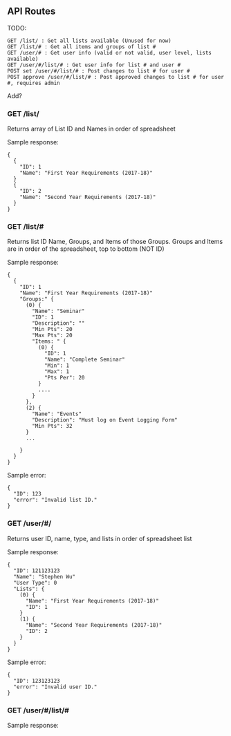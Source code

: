## API Routes

TODO:
```
GET /list/ : Get all lists available (Unused for now)
GET /list/# : Get all items and groups of list #
GET /user/# : Get user info (valid or not valid, user level, lists available)
GET /user/#/list/# : Get user info for list # and user #
POST set /user/#/list/# : Post changes to list # for user #
POST approve /user/#/list/# : Post approved changes to list # for user #, requires admin
```

Add?

### GET /list/
Returns array of List ID and Names in order of spreadsheet

Sample response:
```
{
  {
    "ID": 1
    "Name": "First Year Requirements (2017-18)"
  }
  {
    "ID": 2
    "Name": "Second Year Requirements (2017-18)"
  }
}
```

### GET /list/#
Returns list ID Name, Groups, and Items of those Groups.
Groups and Items are in order of the spreadsheet, top to bottom (NOT ID)

Sample response:
```
{
  {
    "ID": 1
    "Name": "First Year Requirements (2017-18)"
    "Groups:" {
      (0) {
        "Name": "Seminar"
        "ID": 1
        "Description": ""
        "Min Pts": 20
        "Max Pts": 20
        "Items: " {
          (0) {
            "ID": 1
            "Name": "Complete Seminar"
            "Min": 1
            "Max": 1
            "Pts Per": 20
          }
          ....
        }
      },
      (2) {
        "Name": "Events"
        "Description": "Must log on Event Logging Form"
        "Min Pts": 32
      }
      ...

    }
  }
}
```

Sample error:
```
{
  "ID": 123
  "error": "Invalid list ID."
}
```

### GET /user/#/
Returns user ID, name, type, and lists in order of spreadsheet list

Sample response:
```
{
  "ID": 121123123
  "Name": "Stephen Wu"
  "User Type": 0
  "Lists": {
    (0) {
      "Name": "First Year Requirements (2017-18)"
      "ID": 1
    }
    (1) {
      "Name": "Second Year Requirements (2017-18)"
      "ID": 2
    }
  }
}
```

Sample error:
```
{
  "ID": 123123123
  "error": "Invalid user ID."
}
```

### GET /user/#/list/#

Sample response:
